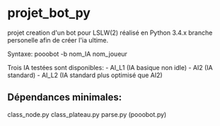 projet_bot_py
=============

projet creation d'un bot pour LSLW(2) réalisé en Python 3.4.x
branche personelle afin de créer l'ia ultime.

Syntaxe: pooobot -b nom_IA nom_joueur

Trois IA testées sont disponibles:  - AI_L1 (IA basique non idle)
                                    - AI2 (IA standard)
                                    - AI_L2 (IA standard plus optimisé que AI2)
                                    
Dépendances minimales:
----------------------
 class_node.py
 class_plateau.py
 parse.py
(pooobot.py)
